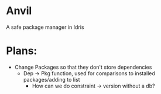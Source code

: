# Anvil
A safe package manager in Idris

# Plans:

* Change Packages so that they don't store dependencies
  + Dep -> Pkg function, used for comparisons to installed packages/adding to list
    - How can we do constraint -> version without a db?
